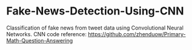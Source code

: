 # Fake-News-Detection-Using-CNN
Classification of fake news from tweet data using Convolutional Neural Networks.
CNN code reference: https://github.com/zhenduow/Primary-Math-Question-Answering
